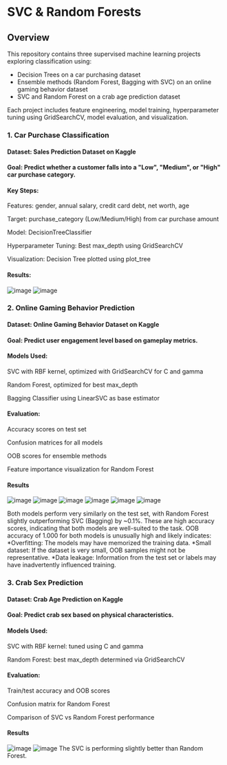 # SVC & Random Forests
## Overview
This repository contains three supervised machine learning projects exploring classification using:

* Decision Trees on a car purchasing dataset
* Ensemble methods (Random Forest, Bagging with SVC) on an online gaming behavior dataset
* SVC and Random Forest on a crab age prediction dataset

Each project includes feature engineering, model training, hyperparameter tuning using GridSearchCV, model evaluation, and visualization.

### 1. Car Purchase Classification
#### Dataset: Sales Prediction Dataset on Kaggle
#### Goal: Predict whether a customer falls into a "Low", "Medium", or "High" car purchase category.

#### Key Steps:
Features: gender, annual salary, credit card debt, net worth, age

Target: purchase_category (Low/Medium/High) from car purchase amount

Model: DecisionTreeClassifier

Hyperparameter Tuning: Best max_depth using GridSearchCV

Visualization: Decision Tree plotted using plot_tree

#### Results: 
![image](https://github.com/user-attachments/assets/9d3b9871-d0a2-47ba-9d03-7e2bf745b928)
![image](https://github.com/user-attachments/assets/800796ce-98c9-45b0-a933-254743e4f473)

### 2. Online Gaming Behavior Prediction
#### Dataset: Online Gaming Behavior Dataset on Kaggle
#### Goal: Predict user engagement level based on gameplay metrics.

#### Models Used:
SVC with RBF kernel, optimized with GridSearchCV for C and gamma

Random Forest, optimized for best max_depth

Bagging Classifier using LinearSVC as base estimator

#### Evaluation:
Accuracy scores on test set

Confusion matrices for all models

OOB scores for ensemble methods

Feature importance visualization for Random Forest

#### Results
![image](https://github.com/user-attachments/assets/1076fdfd-3c90-46df-a3fb-b23ab463057a)
![image](https://github.com/user-attachments/assets/c0f89358-6713-402a-a1a1-e30cf191524a)
![image](https://github.com/user-attachments/assets/487c2422-c073-4c11-a1a5-0308af918d7e)
![image](https://github.com/user-attachments/assets/70d1e163-e6f4-46b2-8913-00e0e2073d6a)
![image](https://github.com/user-attachments/assets/615e9d4c-e3c5-4bb7-bcc4-d956fa70922e)
![image](https://github.com/user-attachments/assets/def46838-94c5-4f27-808f-897fd47739c1)

Both models perform very similarly on the test set, with Random Forest slightly outperforming SVC (Bagging) by ~0.1%. These are high accuracy scores, indicating that both models are well-suited to the task. OOB accuracy of 1.000 for both models is unusually high and likely indicates:
*Overfitting: The models may have memorized the training data.
*Small dataset: If the dataset is very small, OOB samples might not be representative.
*Data leakage: Information from the test set or labels may have inadvertently influenced training.

### 3. Crab Sex Prediction
#### Dataset: Crab Age Prediction on Kaggle
#### Goal: Predict crab sex based on physical characteristics.

#### Models Used:
SVC with RBF kernel: tuned using C and gamma

Random Forest: best max_depth determined via GridSearchCV

#### Evaluation:
Train/test accuracy and OOB scores

Confusion matrix for Random Forest

Comparison of SVC vs Random Forest performance

#### Results
![image](https://github.com/user-attachments/assets/083d1744-2aec-4cfe-ba5d-190d264808e1)
![image](https://github.com/user-attachments/assets/3007799b-6a6d-438d-b3bf-147c7b6e77fe)
The SVC is performing slightly better than Random Forest.

